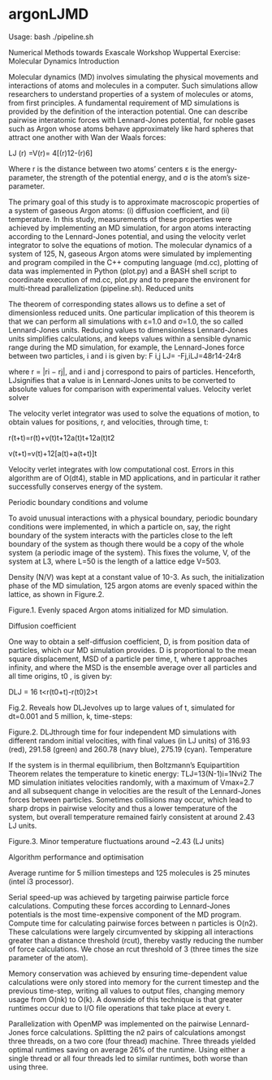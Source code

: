 # argonLJMD

Usage: bash ./pipeline.sh
	 	 	 	
Numerical Methods towards Exascale Workshop Wuppertal
Exercise: Molecular Dynamics
Introduction

Molecular dynamics (MD) involves simulating the physical movements and interactions of atoms and molecules in a computer. Such simulations allow researchers to understand properties of a system of molecules or atoms, from first principles. A fundamental requirement of MD simulations is provided by the definition of the interaction potential. One can describe pairwise interatomic forces with Lennard-Jones potential, for noble gases such as Argon whose atoms behave approximately like hard spheres that attract one another with Wan der Waals forces:
	
LJ (r) =V(r)= 4[(r)12-(r)6]

Where r is the distance between two atoms’ centers ε is the energy-parameter, the strength of the potential energy, and σ is the atom’s size-parameter. 

The primary goal of this study is to approximate macroscopic properties of a system of gaseous Argon atoms: (i) diffusion coefficient, and (ii) temperature. In this study, measurements of these properties were achieved by implementing an MD simulation, for argon atoms interacting according to the Lennard-Jones potential, and using the velocity verlet integrator to solve the equations of motion. The molecular dynamics of a system of 125, N, gaseous Argon atoms were simulated by implementing and program compiled in the C++ computing language (md.cc), plotting of data was implemented in Python (plot.py) and a BASH shell script to coordinate execution of md.cc, plot.py and to prepare the environent for multi-thread parallelization (pipeline.sh). 
Reduced units

The theorem of corresponding states allows us to define a set of dimensionless reduced units. One particular implication of this theorem is that we can perform all simulations with ε=1.0 and σ=1.0, the so called Lennard-Jones units. Reducing values to dimensionless Lennard-Jones units simplifies calculations, and keeps values within a sensible dynamic range during the MD simulation, for example, the Lennard-Jones force between two particles, i and i is given by:
F i,j LJ= -Fj,iLJ=48r14-24r8

where r = |ri − rj|, and i and j correspond to pairs of particles. Henceforth, LJsignifies that a value is in Lennard-Jones units to be converted to absolute values for comparison with experimental values. 
Velocity verlet solver

The velocity verlet integrator was used to solve the equations of motion, to obtain values for positions, r, and velocities, through time, t:

r(t+t)=r(t)+v(t)t+12a(t)t+12a(t)t2

v(t+t)=v(t)+12[a(t)+a(t+t)]t

Velocity verlet integrates with low computational cost. Errors in this algorithm are of O(dt4), stable in MD applications, and in particular it rather successfully conserves energy of the system. 

Periodic boundary conditions and volume

To avoid unusual interactions with a physical boundary, periodic boundary conditions were implemented, in which a particle on, say, the right boundary of the system interacts with the particles close to the left boundary of the system as though there would be a copy of the whole system (a periodic image of the system). This fixes the volume, V, of the system at L3, where L=50 is the length of a lattice edge V=503. 

Density (N/V) was kept at a constant value of 10-3. As such, the initialization phase of the MD simulation, 125 argon atoms are evenly spaced within the lattice, as shown in Figure.2. 

Figure.1. Evenly spaced Argon atoms initialized for MD simulation.

Diffusion coefficient

One way to obtain a self-diffusion coefficient, D, is from position data of particles, which our MD simulation provides. D is proportional to the mean square displacement, MSD of a particle per time, t, where t approaches infinity, and where the MSD is the ensemble average over all particles and all time origins, t0 , is given by:

DLJ = 16 t<r(t0+t)-r(t0)2>t

Fig.2. Reveals how DLJevolves up to large values of t, simulated for dt=0.001 and 5 million, k, time-steps:

Figure.2. DLJthrough time for four independent MD simulations with different random initial velocities, with final values (in LJ units) of 316.93 (red), 291.58 (green) and 260.78 (navy blue), 275.19 (cyan).
Temperature

If the system is in thermal equilibrium, then Boltzmann’s Equipartition Theorem relates the temperature to kinetic energy:
TLJ=13(N-1)i=1Nvi2 
The MD simulation initiates velocities randomly, with a maximum of Vmax=2.7 and all subsequent change in velocities are the result of the Lennard-Jones forces between particles. Sometimes collisions may occur, which lead to sharp drops in pairwise velocity and thus a lower temperature of the system, but overall temperature remained fairly consistent at around 2.43 LJ units.

Figure.3. Minor temperature fluctuations around ~2.43 (LJ units)

Algorithm performance and optimisation

Average runtime for 5 million timesteps and 125 molecules is 25 minutes (intel i3 processor).

Serial speed-up was achieved by targeting pairwise particle force calculations. Computing these forces according to Lennard-Jones potentials is the most time-expensive component of the MD program. Compute time for calculating pairwise forces between n particles is O(n2). These calculations were largely circumvented by skipping all interactions greater than a distance threshold (rcut), thereby vastly reducing the number of force calculations. We chose an rcut threshold of 3 (three times the size parameter of the atom).

Memory conservation was achieved by ensuring time-dependent value calculations were only stored into memory for the current timestep and the previous time-step, writing all values to output files, changing memory usage from O(nk) to O(k). A downside of this technique is that greater runtimes occur due to I/O file operations that take place at every t.

Parallelization with OpenMP was implemented on the pairwise Lennard-Jones force calculations. Splitting the n2 pairs of calculations amongst three threads, on a two core (four thread) machine. Three threads yielded optimal runtimes saving on average 26% of the runtime. Using either a single thread or all four threads led to similar runtimes, both worse than using three.  


